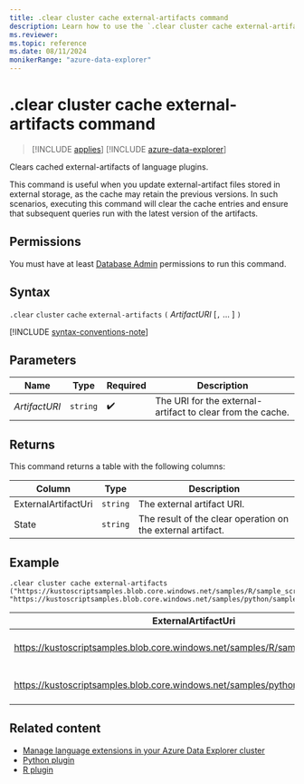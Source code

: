 ```yaml
---
title: .clear cluster cache external-artifacts command
description: Learn how to use the `.clear cluster cache external-artifacts` command to clear cached external-artifacts of language plugins.
ms.reviewer: 
ms.topic: reference
ms.date: 08/11/2024
monikerRange: "azure-data-explorer"
---
```

# .clear cluster cache external-artifacts command

> [!INCLUDE [applies](../includes/applies-to-version/applies.md)] [!INCLUDE [azure-data-explorer](../includes/applies-to-version/azure-data-explorer.md)]

Clears cached external-artifacts of language plugins.  

This command is useful when you update external-artifact files stored in external storage, as the cache may retain the previous versions. In such scenarios, executing this command will clear the cache entries and ensure that subsequent queries run with the latest version of the artifacts.

## Permissions

You must have at least [Database Admin](../access-control/role-based-access-control.md) permissions to run this command.

## Syntax

`.clear` `cluster` `cache` `external-artifacts` `(` *ArtifactURI* [`,` ... ] `)`

[!INCLUDE [syntax-conventions-note](../includes/syntax-conventions-note.md)]

## Parameters

| Name | Type | Required | Description |
|--|--|--|--|
| *ArtifactURI* | `string` |  :heavy_check_mark:  | The URI for the external-artifact to clear from the cache. |

## Returns

This command returns a table with the following columns:

|Column    |Type    |Description
|---|---|---
|ExternalArtifactUri|`string`|The external artifact URI.
|State|`string`|The result of the clear operation on the external artifact.

## Example

```kusto
.clear cluster cache external-artifacts ("https://kustoscriptsamples.blob.core.windows.net/samples/R/sample_script.r", "https://kustoscriptsamples.blob.core.windows.net/samples/python/sample_script.py")
```

|ExternalArtifactUri|State|
|---|---|
|https://kustoscriptsamples.blob.core.windows.net/samples/R/sample_script.r|Cleared successfully on all nodes
|https://kustoscriptsamples.blob.core.windows.net/samples/python/sample_script.py|Cleared successfully on all nodes

## Related content

* [Manage language extensions in your Azure Data Explorer cluster](/azure/data-explorer/language-extensions)
* [Python plugin](../query/python-plugin.md)
* [R plugin](../query/r-plugin.md)
